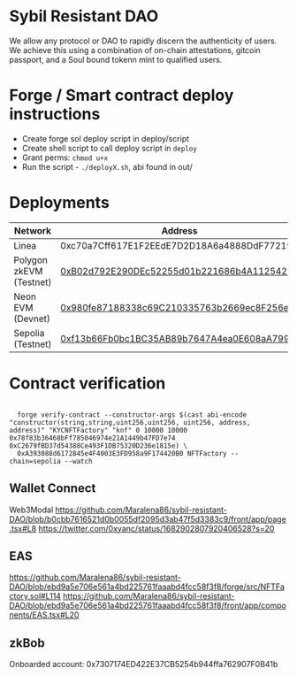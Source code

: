 # Sybil Resistant DAO

We allow any protocol or DAO to rapidly discern the authenticity of users.   
We achieve this using a combination of on-chain attestations, gitcoin passport, and a Soul bound tokenn mint to qualified users.    


# Forge / Smart contract deploy instructions 

- Create forge sol deploy script in deploy/script
- Create shell script to call deploy script in `deploy`
- Grant perms: `chmod u+x`
- Run the script - `./deployX.sh`, abi found in out/ 

# Deployments
| Network               | Address                                          |
|-----------------------|--------------------------------------------------|
| Linea                 | 0xc70a7Cff617E1F2EEdE7D2D18A6a4888DdF77219     |
| Polygon zkEVM (Testnet)| [0xB02d792E290DEc52255d01b221686b4A11254268](https://testnet-zkevm.polygonscan.com/address/0xb02d792e290dec52255d01b221686b4a11254268)     |
| Neon EVM (Devnet)     | [0x980fe87188338c69C210335763b2669ec8F256e0](https://devnet.neonscan.org/address/0x980fe87188338c69C210335763b2669ec8F256e0#contract)  |
| Sepolia (Testnet)     | [0xf13b66Fb0bc1BC35AB89b7647A4ea0E608aA799c](https://sepolia.etherscan.io/address/0xf13b66Fb0bc1BC35AB89b7647A4ea0E608aA799c)


# Contract verification 
```

  forge verify-contract --constructor-args $(cast abi-encode "constructor(string,string,uint256,uint256, uint256, address, address)" "KYCNFTFactory" "knf" 0 10000 10000 0x78f83b36468bFf785046974e21A1449b47FD7e74 0xC2679fBD37d54388Ce493F1DB75320D236e1815e) \
  0xA393088d6172845e4F4003E3FD958a9F174420B0 NFTFactory --chain=sepolia --watch
```

## Wallet Connect 
Web3Modal https://github.com/Maralena86/sybil-resistant-DAO/blob/b0cbb7616521d0b0055df2095d3ab47f5d3383c9/front/app/page.tsx#L8
https://twitter.com/0xyanc/status/1682902807920406528?s=20

## EAS
https://github.com/Maralena86/sybil-resistant-DAO/blob/ebd9a5e706e561a4bd225761faaabd4fcc58f3f8/forge/src/NFTFactory.sol#L114
https://github.com/Maralena86/sybil-resistant-DAO/blob/ebd9a5e706e561a4bd225761faaabd4fcc58f3f8/front/app/components/EAS.tsx#L20

## zkBob
Onboarded account: 0x7307174ED422E37CB5254b944ffa762907F0B41b
